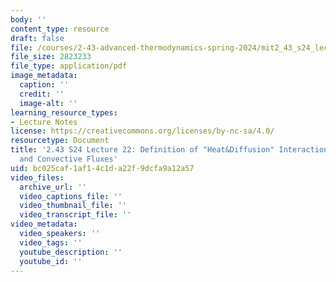 ```yaml
---
body: ''
content_type: resource
draft: false
file: /courses/2-43-advanced-thermodynamics-spring-2024/mit2_43_s24_lec22.pdf
file_size: 2823233
file_type: application/pdf
image_metadata:
  caption: ''
  credit: ''
  image-alt: ''
learning_resource_types:
- Lecture Notes
license: https://creativecommons.org/licenses/by-nc-sa/4.0/
resourcetype: Document
title: '2.43 S24 Lecture 22: Definition of "Heat&Diffusion" Interaction; Diffusive
  and Convective Fluxes'
uid: bc025caf-1af1-4c1d-a22f-9dcfa9a12a57
video_files:
  archive_url: ''
  video_captions_file: ''
  video_thumbnail_file: ''
  video_transcript_file: ''
video_metadata:
  video_speakers: ''
  video_tags: ''
  youtube_description: ''
  youtube_id: ''
---
```

